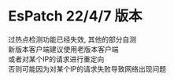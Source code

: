 # EsPatch 22/4/7 版本
过热点检测功能已经失效, 其他的部分自测  
新版本客户端建议使用老版本客户端   
或者对某个IP的请求进行重定向   
否则可能因为对某个IP的请求失败导致网络出现问题    
